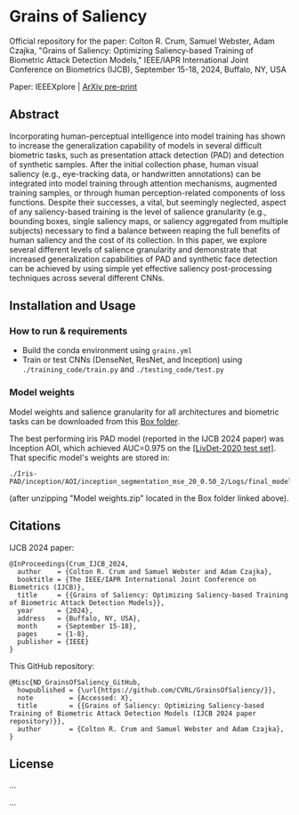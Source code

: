 # Grains of Saliency

Official repository for the paper: Colton R. Crum, Samuel Webster, Adam Czajka, "Grains of Saliency: Optimizing Saliency-based Training of Biometric Attack Detection Models," IEEE/IAPR International Joint Conference on Biometrics (IJCB), September 15-18, 2024, Buffalo, NY, USA 

Paper: IEEEXplore | [ArXiv pre-print](https://arxiv.org/abs/2405.00650)

## Abstract

Incorporating human-perceptual intelligence into model training has shown to increase the generalization capability of models in several difficult biometric tasks, such as presentation attack detection (PAD) and detection of synthetic samples. After the initial collection phase, human visual saliency (e.g., eye-tracking data, or handwritten annotations) can be integrated into model training through attention mechanisms, augmented training samples, or through human perception-related components of loss functions. Despite their successes, a vital, but seemingly neglected, aspect of any saliency-based training is the level of salience granularity (e.g., bounding boxes, single saliency maps, or saliency aggregated from multiple subjects) necessary to find a balance between reaping the full benefits of human saliency and the cost of its collection. In this paper, we explore several different levels of salience granularity and demonstrate that increased generalization capabilities of PAD and synthetic face detection can be achieved by using simple yet effective saliency post-processing techniques across several different CNNs.

## Installation and Usage

### How to run & requirements
- Build the conda environment using `grains.yml`
- Train or test CNNs (DenseNet, ResNet, and Inception) using `./training_code/train.py` and `./testing_code/test.py`

### Model weights

Model weights and salience granularity for all architectures and biometric tasks can be downloaded from this [Box folder](https://notredame.box.com/s/r6v0iujuv5rm4ui2pfromi6460te23na).

The best performing iris PAD model (reported in the IJCB 2024 paper) was Inception AOI, which achieved AUC=0.975 on the [[LivDet-2020 test set]](https://arxiv.org/abs/2009.00749). That specific model's weights are stored in:

```
./Iris-PAD/inception/AOI/inception_segmentation_mse_20_0.50_2/Logs/final_model.pth
```

(after unzipping "Model weights.zip" located in the Box folder linked above).

## Citations

IJCB 2024 paper:

```
@InProceedings{Crum_IJCB_2024,
  author    = {Colton R. Crum and Samuel Webster and Adam Czajka},
  booktitle = {The IEEE/IAPR International Joint Conference on Biometrics (IJCB)},
  title     = {{Grains of Saliency: Optimizing Saliency-based Training of Biometric Attack Detection Models}},
  year      = {2024},
  address   = {Buffalo, NY, USA},
  month     = {September 15-18},
  pages     = {1-8},
  publisher = {IEEE}
}
```

This GitHub repository:

```
@Misc{ND_GrainsOfSaliency_GitHub,
  howpublished = {\url{https://github.com/CVRL/GrainsOfSaliency/}},
  note         = {Accessed: X},
  title        = {{Grains of Saliency: Optimizing Saliency-based Training of Biometric Attack Detection Models (IJCB 2024 paper repository)}},
  author       = {Colton R. Crum and Samuel Webster and Adam Czajka},
}
```

## License

...

...
